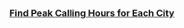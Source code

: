 ### [Find Peak Calling Hours for Each City](https://leetcode.com/problems/find-peak-calling-hours-for-each-city)

